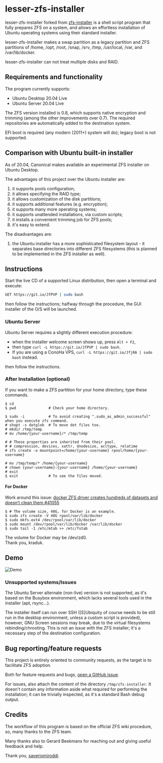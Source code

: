 # lesser-zfs-installer

lesser-zfs-installer forked from [zfs-installer](https://github.com/saveriomiroddi/zfs-installer) is a shell script program that fully prepares ZFS on a system, and allows an effortless installation of Ubuntu operating systems using their standard installer.

lesser-zfs-installer makes a swap partition as a legacy partition and ZFS partitions of /home, /opt, /root, /snap, /srv, /tmp, /usr/local, /var, and /var/lib/docker.

lesser-zfs-installer can not treat multiple disks and RAID.

## Requirements and functionality

The program currently supports:

- Ubuntu Desktop 20.04 Live
- Ubuntu Server 20.04 Live

The ZFS version installed is 0.8, which supports native encryption and trimming (among the other improvements over 0.7). The required repositories are automatically added to the destination system.

EFI boot is required (any modern (2011+) system will do); legacy boot is not supported.

## Comparison with Ubuntu built-in installer

As of 20.04, Canonical makes available an experimental ZFS installer on Ubuntu Desktop.

The advantages of this project over the Ubuntu installer are:

1. it supports pools configuration;
2. it allows specifying the RAID type;
3. it allows customization of the disk partitions;
4. it supports additional features (e.g. encryption);
5. it supports many more operating systems;
6. it supports unattended installations, via custom scripts;
7. it installs a convenient trimming job for ZFS pools;
8. it's easy to extend.

The disadvantages are:

1. the Ubuntu installer has a more sophisticated filesystem layout - it separates base directories into different ZFS filesystems (this is planned to be implemented in the ZFS installer as well).

## Instructions

Start the live CD of a supported Linux distribution, then open a terminal and execute:

```sh
GET https://git.io/JfPVP | sudo bash
```

then follow the instructions; halfway through the procedure, the GUI installer of the O/S will be launched.

### Ubuntu Server

Ubuntu Server requires a slightly different execution procedure:

- when the installer welcome screen shows up, press `Alt + F2`,
- then type `curl -L https://git.io/JfPVP | sudo bash`.
- If you are using a ConoHa VPS, `curl -L https://git.io/JfjRA | sudo bash` instead.

then follow the instructions.

### After Installation (optional)

If you want to make a ZFS partition for your home directory, type these commands.

```
$ cd
$ pwd               # Check your home directory.

$ sudo -i           # To avoid creating ".sudo_as_admin_successful" when you execute zfs command.
# shopt -s dotglob  # To move dot files too.
# mkdir /tmp/temp
# mv /home/{your-username}/* /tmp/temp

# # These properties are inherited from their pool.
# # compression, devices, xattr, dnodesize, acltype, relatime
# zfs create -o mountpoint=/home/{your-username} rpool/home/{your-username}

# mv /tmp/temp/* /home/{your-username}
# chown {your-username}:{your-username} /home/{your-username}
# exit
$ exit              # To see the files moved.
```

#### For Docker

Work around this issue: [docker ZFS driver creates hundreds of datasets and doesn’t clean them #41055](https://github.com/moby/moby/issues/41055)

```
$ # The volume size, 40G, for Docker is an example.
$ sudo zfs create -V 40G rpool/var/lib/docker
$ sudo mkfs.ext4 /dev/rpool/var/lib/docker
$ sudo mount /dev/rpool/var/lib/docker /var/lib/docker
$ sudo tail -1 /etc/mtab >> /etc/fstab
```

The volume for Docker may be /dev/zd0.  
Thank you, kraduk.

## Demo

![Demo](/demo/demo.gif?raw=true)

### Unsupported systems/Issues

The Ubuntu Server alternate (non-live) version is not supported, as it's based on the Busybox environment, which lacks several tools used in the installer (apt, rsync...).

The installer itself can run over SSH (\[S\]Ubiquity of course needs to be still run in the desktop environment, unless a custom script is provided), however, GNU Screen sessions may break, due to the virtual filesystems rebinding/chrooting. This is not an issue with the ZFS installer; it's a necessary step of the destination configuration.

## Bug reporting/feature requests

This project is entirely oriented to community requests, as the target is to facilitate ZFS adoption.

Both for feature requests and bugs, [open a GitHub issue](https://github.com/taku-n/lesser-zfs-installer/issues/new).

For issues, also attach the content of the directory `/tmp/zfs-installer`. It doesn't contain any information aside what required for performing the installation; it can be trivially inspected, as it's a standard Bash debug output.

## Credits

The workflow of this program is based on the official ZFS wiki procedure, so, many thanks to the ZFS team.

Many thanks also to Gerard Beekmans for reaching out and giving useful feedback and help.

Thank you, [saveriomiroddi](https://saveriomiroddi.github.io).

[BS img]: https://travis-ci.org/saveriomiroddi/zfs-installer.svg?branch=master
